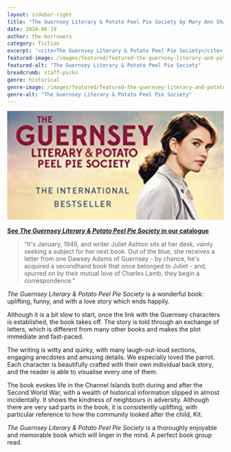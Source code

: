 ```yaml
---
layout: sidebar-right
title: "The Guernsey Literary & Potato Peel Pie Society by Mary Ann Shaffer & Annie Barrows"
date: 2018-06-19
author: the-borrowers
category: fiction
excerpt: '<cite>The Guernsey Literary & Potato Peel Pie Society</cite> is a wonderful book: uplifting, funny, and with a love story which ends happily.'
featured-image: /images/featured/featured-the-guernsey-literary-and-potato-peel-pie-society.jpg
featured-alt: "The Guernsey Literary & Potato Peel Pie Society"
breadcrumb: staff-picks
genre: historical
genre-image: /images/featured/featured-the-guernsey-literary-and-potato-peel-pie-society-genre.jpg
genre-alt: "The Guernsey Literary & Potato Peel Pie Society"
---
```


![The Guernsey Literary & Potato Peel Pie Society](/images/featured/featured-the-guernsey-literary-and-potato-peel-pie-society.jpg)

**[See <cite>The Guernsey Literary & Potato Peel Pie Society</cite> in our catalogue](https://suffolk.spydus.co.uk/cgi-bin/spydus.exe/ENQ/OPAC/BIBENQ?BRN=2381197)**

> "It's January, 1946, and writer Juliet Ashton sits at her desk, vainly seeking a subject for her next book. Out of the blue, she receives a letter from one Dawsey Adams of Guernsey - by chance, he's acquired a secondhand book that once belonged to Juliet - and, spurred on by their mutual love of Charles Lamb, they begin a correspondence."

<cite>The Guernsey Literary & Potato Peel Pie Society</cite> is a wonderful book: uplifting, funny, and with a love story which ends happily.

Although it is a bit slow to start, once the link with the Guernsey characters is established, the book takes off. The story is told through an exchange of letters, which is different from many other books and makes the plot immediate and fast-paced.

The writing is witty and quirky, with many laugh-out-loud sections, engaging anecdotes and amusing details. We especially loved the parrot. Each character is beautifully crafted with their own individual back story, and the reader is able to visualise every one of them.

The book evokes life in the Channel Islands both during and after the Second World War, with a wealth of historical information slipped in almost incidentally. It shows the kindness of neighbours in adversity. Although there are very sad parts in the book, it is consistently uplifting, with particular reference to how the community looked after the child, Kit.

<cite>The Guernsey Literary & Potato Peel Pie Society</cite> is a thoroughly enjoyable and memorable book which will linger in the mind. A perfect book group read.
